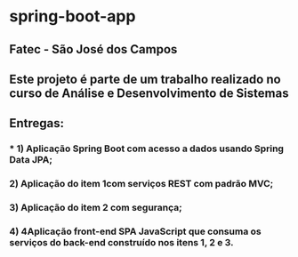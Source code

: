 # spring-boot-app

## Fatec - São José dos Campos
## Este projeto é parte de um trabalho realizado no curso de Análise e Desenvolvimento de Sistemas

## Entregas:
### * 1) Aplicação Spring Boot com acesso a dados usando Spring Data JPA;
###   2) Aplicação do item 1com serviços REST com padrão MVC;
###   3) Aplicação do item 2 com segurança;
###   4) 4Aplicação  front-end  SPA  JavaScript  que  consuma  os  serviços  do  back-end construído nos itens 1, 2 e 3.
